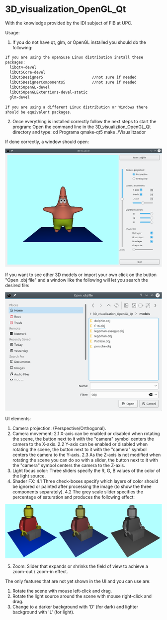 # 3D_visualization_OpenGL_Qt
With the knowledge provided by the IDI subject of FIB at UPC.

Usage:
  1. If you do not have qt, glm, or OpenGL installed you should do the following:
  
    If you are using the openSuse Linux distribution install these packages:
      libqt4-devel
      libQt5Core-devel
      libQt5Designer5                      //not sure if needed
      libQt5DesignerComponents5            //not sure if needed
      libQt5OpenGL-devel
      libQt5OpenGLExtentions-devel-static
      glm-devel

    If you are using a different Linux distribution or Windows there should be equivalent packages.
    
  2. Once everything is installed correctly follow the next steps to start the program:
    Open the command line in the 3D_visualiztion_OpenGL_Qt directory and type:
      cd Programa
      qmake-qt5
      make
      ./Visualitzador

If done correctly, a window should open:

<img src="images/3d_visualizer.png" width="600">

If you want to see other 3D models or import your own click on the button "Open .obj file" and a window like the following will let you search the desired file:

<img src="images/load_file_obj.png" width="600">

UI elements:
  1. Camera projection: (Perspective/Orthogonal).
  2. Camera movement:
    2.1 X-axis can be enabled or disabled when rotating the scene, the button next to it with the "camera" symbol centers the camera to the X-axis.
    2.2 Y-axis can be enabled or disabled when rotating the scene, the button next to it with the "camera" symbol centers the camera to the Y-axis.
    2.3 As the Z-axis is not modified when rotating the scene you can do so with a slider, the button next to it with the "camera" symbol centers the camera to the Z-axis.
   3. Light focus color: Three sliders specify the R, G, B values of the color of the light source.
   4. Shader FX: 
    4.1 Three check-boxes specify which layers of color should be ignored or painted after processing the image (to show the three components separately).
    4.2 The grey scale slider specifies the percentage of saturation and produces the following effect:
    
<img src="images/grey_scale.png" width="600">

  5. Zoom: Slider that expands or shrinks the field of view to achieve a zoom-out / zoom-in effect.

The only features that are not yet shown in the UI and you can use are:
  1. Rotate the scene with mouse left-click and drag.
  2. Rotate the light source around the scene with mouse right-click and drag.
  3. Change to a darker background with 'D' (for dark) and lighter background with 'L' (for light).


